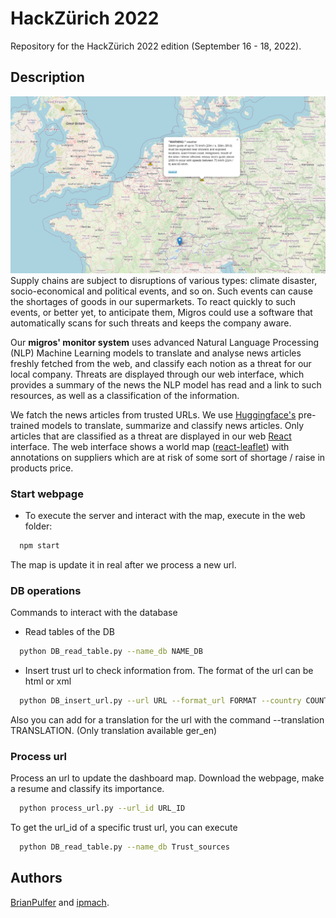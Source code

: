 # HackZürich 2022
Repository for the HackZürich 2022 edition (September 16 - 18, 2022).

## Description
![](overview.png "Final application")
Supply chains are subject to disruptions of various types: climate disaster, socio-economical and political events, and so on. Such events can cause the shortages of goods in our supermarkets. To react quickly to such events, or better yet, to anticipate them, Migros could use a software that automatically scans for such threats and keeps the company aware.

Our **migros' monitor system** uses advanced Natural Language Processing (NLP) Machine Learning models to translate and analyse news articles freshly fetched from the web, and classify each notion as a threat for our local company. Threats are displayed through our web interface, which provides a summary of the news the NLP model has read and a link to such resources, as well as a classification of the information.

We fatch the news articles from trusted URLs. We use [Huggingface's](https://www.huggingface.co) pre-trained models to translate, summarize and classify news articles. Only articles that are classified as a threat are displayed in our web  [React](https://www.reactjs.org) interface. The web interface shows a world map ([react-leaflet](https://react-leaflet.js.org/)) with annotations on suppliers which are at risk of some sort of shortage / raise in products price.

### Start webpage
- To execute the server and interact with the map, execute in the web folder:
``` bash 
  npm start 
```
The map is update it in real after we process a new url.
### DB operations
Commands to interact with the database
- Read tables of the DB
``` bash 
  python DB_read_table.py --name_db NAME_DB
```
- Insert trust url to check information from. The format of the url can be html or xml
``` bash 
  python DB_insert_url.py --url URL --format_url FORMAT --country COUNTRY
```
Also you can add for a translation for the url with the command --translation TRANSLATION. (Only translation available ger_en)

### Process url
Process an url to update the dashboard map. Download the webpage, make a resume and classify its importance. 
``` bash 
  python process_url.py --url_id URL_ID
```
To get the url_id of a specific trust url, you can execute
``` bash 
  python DB_read_table.py --name_db Trust_sources
```


## Authors
[BrianPulfer](https://github.com/BrianPulfer) and [ipmach](https://github.com/ipmach).
